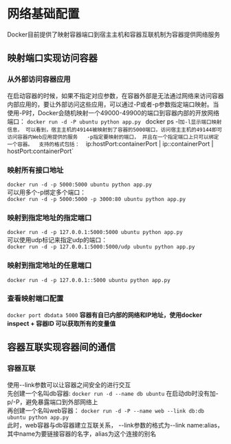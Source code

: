 # 网络基础配置 #
Docker目前提供了映射容器端口到宿主主机和容器互联机制为容器提供网络服务  
## 映射端口实现访问容器 ##
### 从外部访问容器应用 ###
在启动容器的时候，如果不指定对应参数，在容器外部是无法通过网络来访问容器内部应用的，要让外部访问这些应用，可以通过-P或者-p参数指定端口映射。当使用-P时，Docker会随机映射一个49000-49900的端口到容器内部的开放网络端口： 
 `docker run -d -P ubuntu python app.py` `
 `docker ps -l` 加-l显示端口映射信息， 可以看到，宿主主机的49144被映射到了容器的5000端口，访问宿主主机的49144即可访问容器内Web应用提供的服务  
-p指定要映射的端口， 并且在一个指定端口上只可以绑定一个容器。  支持的格式包括：  
 `ip:hostPort:containerPort | ip::containerPort | hostPort:containerPort`  
### 映射所有接口地址 ###
 `docker run -d -p 5000:5000 ubuntu python app.py`    
可以用多个-p绑定多个端口：  
 `docker run -d -p 5000:5000 -p 3000:80 ubuntu python app.py`   
### 映射到指定地址的指定端口 ###
 `docker run -d -p 127.0.0.1:5000:5000 ubuntu python app.py`    
可以使用udp标记来指定udp的端口：  
 `docker run -d -p 127.0.0.1:5000:5000/udp ubuntu python app.py`    
### 映射到指定地址的任意端口 ###
 `docker run -d -p 127.0.0.1::5000 ubuntu python app.py`   
### 查看映射端口配置 ###
 `docker port dbdata 5000`
**容器有自已内部的网络和IP地址，使用docker inspect + 容器ID 可以获取所有的变量值**  
## 容器互联实现容器间的通信 ##
### 容器互联 ###
使用--link参数可以让容器之间安全的进行交互  
先创建一个名叫db容器: `docker run -d --name db ubuntu`  在启动db时没有加-p/-P，避免暴露端口到外部网络上  
再创建一个名叫web容器： `docker run -d -P --name web --link db:db ubuntu python app.py`  
此时，web容器与db容器建立互联关系， --link参数的格式为--link name:alias，其中name为要链接容器的名字，alias为这个连接的别名
